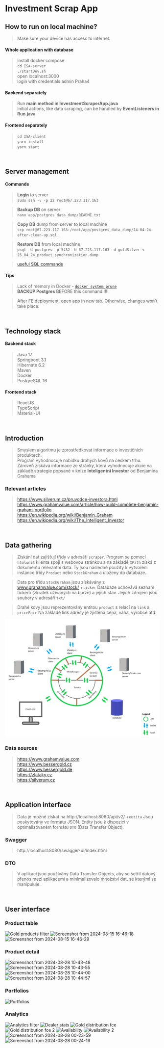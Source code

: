 # Investment Scrap App

## How to run on local machine?
>Make sure your device has access to internet.<br>
#### Whole application with database
> Install docker compose <br>
>`cd ISA-server`<br>
>`./startDev.sh`<br>
> open localhost:3000<br>
> login with credentials admin Praha4
#### Backend separately
>Run <b>main method in InvestmentScraperApp.java</b><br>
>Initial actions, like data scraping,
> can be handled by <b>EventListeners in Run.java</b>
#### Frontend separately
>`cd ISA-client`<br>
>`yarn install`<br>
>`yarn start`<br>

<br>

## Server management

#### Commands
><b>Login</b> to server<br>
>`sudo ssh -v -p 22 root@67.223.117.163`

> <b>Backup DB</b> on server<br>
> `nano app/postgres_data_dump/README.txt`

> <b>Copy DB</b> dump from server to local machine<br>
>`scp root@67.223.117.163:/root/app/postgres_data_dump/14-04-24-after-clean-up.sql .`

> <b>Restore DB</b> from local machine<br>
>`psql -U postgres -p 5432 -h 67.223.117.163 -d goldSilver < 25_04_24_product_synchronization.dump`

> [useful SQL commands](request.sql) <br>

#### Tips
> Lack of memory in Docker -
> [`docker system prune`](https://docs.docker.com/reference/cli/docker/system/prune/) <br>
> <b>BACKUP Postgres</b> BEFORE this command !!!!

> After FE deployment, open app in new tab. Otherwise, changes won't take place.

<br>


## Technology stack 
#### Backend stack
> Java 17<br>Springboot 3.1<br>Hibernate 6.2<br>Maven<br>Docker<br>PostgreSQL 16<br>
>
#### Frontend stack
> ReactJS<br>TypeScript<br>Material-UI<br>

<br>

## Introduction
> Smyslem algoritmu je zprostředkovat informace o investičních produktech. <br>
Program vyhodnocuje nabídku drahých kovů na českém trhu. <br>
Zároveň získává informace ze stránky, která vyhodnocuje akcie na základě 
strategie popsané v knize <b> Inteligentní Investor</b> od Benjamina Grahama

### Relevant articles
> https://www.silverum.cz/pruvodce-investora.html <br>
https://www.grahamvalue.com/article/how-build-complete-benjamin-graham-portfolio <br>
https://en.wikipedia.org/wiki/Benjamin_Graham  
https://en.wikipedia.org/wiki/The_Intelligent_Investor  

<br>

## Data gathering
> Získání dat zajišťují třídy v adresáři `scraper`.
Program se pomocí `htmlunit` klienta spojí s webovou stránkou a na základě `XPath` získá z dokumentu relevantní data. 
Ty jsou následné použity k vytvoření instance třídy `Product` nebo `StockGraham` a uloženy do databáze.

> Data pro třídu `StockGraham` jsou získávány z www.grahamvalue.com/stock/ +`ticker`
Databáze uchovává seznam tickerů (zkratek užívaných na burze) a jejich stav. 
Jejich zdrojem jsou soubory v adresáři `txt/`

>Drahé kovy jsou reprezentovány entitou `product` s relací na `link` a `pricePair` 
Na základě link adresy je zjištěna cena, váha, výrobce atd.

<img src="doc/img/isa_draw/scraper_api_5_legend.png" title="app diagram" alt="app diagram"/>

### Data sources
> https://www.grahamvalue.com<br>
https://www.bessergold.cz<br>
https://www.bessergold.de<br>
https://zlataky.cz<br>
https://silverum.cz<br>

<br>

## Application interface

> Data je možné získat na http://localhost:8080/api/v2/ +`entita` Jsou poskytovány ve formátu JSON.
Entity jsou k dispozici v optimalizovaném formátu `DTO` (Data Transfer Object).

### Swagger
> http://localhost:8080/swagger-ui/index.html

### DTO
> V aplikaci jsou používány Data Transfer Objects, aby se šetřil datový přenos mezi aplikacemi a minimalizovalo množství dat, se kterými se manipuluje.

<br>

## User interface

### Product table
![Gold products filter](https://github.com/user-attachments/assets/deb75c99-2ea2-46d5-96f5-ee83f52ec55e)
![Screenshot from 2024-08-15 16-46-18](https://github.com/user-attachments/assets/60e2c696-bab8-4428-aa9f-dfac9b1bfd96)
![Screenshot from 2024-08-15 16-46-29](https://github.com/user-attachments/assets/c1afb7a8-98dd-4596-b2e2-985eff75561b)
### Product detail
![Screenshot from 2024-08-28 10-43-48](https://github.com/user-attachments/assets/086d4d52-238c-4b6c-8f6a-5d29632172aa)
![Screenshot from 2024-08-28 10-43-55](https://github.com/user-attachments/assets/c531d089-12e5-4a38-baf5-ee97bf47fd00)
![Screenshot from 2024-08-28 10-44-00](https://github.com/user-attachments/assets/168f72ff-5ed2-473f-8cb5-441ffa9fa0a6)
![Screenshot from 2024-08-28 10-44-57](https://github.com/user-attachments/assets/f036b7e2-9244-4d3c-9606-7e166d4743f8)
### Portfolios
![Portfolios](https://github.com/user-attachments/assets/8412783d-639d-450a-92cf-041eed546764)
### Analytics
![Analytics filter](https://github.com/user-attachments/assets/70b6276e-6dbe-47e5-a855-b2f9c2f1dfbc)
![Dealer stats](https://github.com/user-attachments/assets/4dd88f77-2459-4e56-93d3-aec67383f902)
![Gold distribution fce](https://github.com/user-attachments/assets/9e2153ff-0a29-4a70-b77f-6e36c4877777)
![Gold distribution fce 2](https://github.com/user-attachments/assets/fe25d200-a26f-40d5-89f7-9a8cd9e0a1a3)
![Availability](https://github.com/user-attachments/assets/20acb5f4-c619-462c-b231-8f1c0c528982)
![Availability 2](https://github.com/user-attachments/assets/456f1722-752d-4e2d-b1f6-f0a030711519)
![Screenshot from 2024-08-28 00-23-59](https://github.com/user-attachments/assets/08474891-78f2-4e85-93df-4400e4a08725)
![Screenshot from 2024-08-28 00-24-16](https://github.com/user-attachments/assets/769c40e8-f143-4ace-bce0-61794b96a073)

